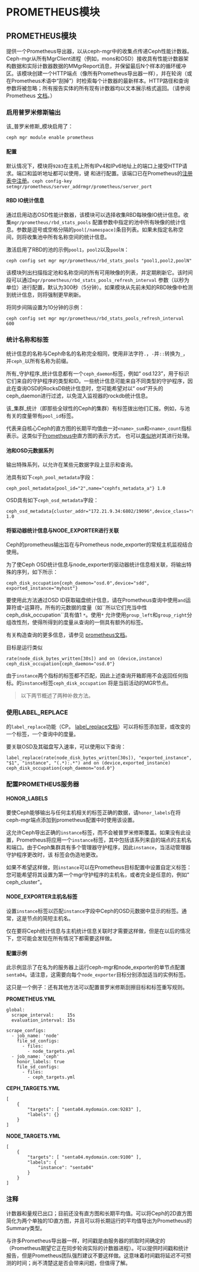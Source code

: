 # PROMETHEUS模块

## PROMETHEUS模块

提供一个Prometheus导出器，以从ceph-mgr中的收集点传递Ceph性能计数器。Ceph-mgr从所有MgrClient进程（例如，mons和OSD）接收具有性能计数器架构数据和实际计数器数据的MMgrReport消息，并保留最后N个样本的循环缓冲区。该模块创建一个HTTP端点（像所有Prometheus导出器一样），并在轮询（或在Prometheus术语中“刮掉”）时检索每个计数器的最新样本。HTTP路径和查询参数将被忽略；所有报告实体的所有现有计数器均以文本展示格式返回。（请参阅Prometheus [文档](https://prometheus.io/docs/instrumenting/exposition_formats/#text-format-details)。）

### 启用普罗米修斯输出

该_普罗米修斯_模块启用了：

```text
ceph mgr module enable prometheus
```

#### 配置

默认情况下，模块将`9283`在主机上所有IPv4和IPv6地址上的端口上接受HTTP请求。端口和监听地址都可以使用，键 和进行配置。该端口已在Prometheus的[注册表中注册](https://github.com/prometheus/prometheus/wiki/Default-port-allocations)。`ceph config-key setmgr/prometheus/server_addrmgr/prometheus/server_port`

#### RBD IO统计信息

通过启用动态OSD性能计数器，该模块可以选择收集RBD每映像IO统计信息。收集`mgr/prometheus/rbd_stats_pools` 配置参数中指定的池中所有映像的统计信息。参数是逗号或空格分隔的`pool[/namespace]`条目列表。如果未指定名称空间，则将收集池中所有名称空间的统计信息。

激活启用了RBD的池的示例`pool1`，`pool2`以及`poolN`：

```text
ceph config set mgr mgr/prometheus/rbd_stats_pools "pool1,pool2,poolN"
```

该模块列出扫描指定池和名称空间的所有可用映像的列表，并定期刷新它。该时间段可以通过`mgr/prometheus/rbd_stats_pools_refresh_interval` 参数（以秒为单位）进行配置，默认为300秒（5分钟）。如果模块从先前未知的RBD映像中检测到统计信息，则将强制更早刷新。

将同步间隔设置为10分钟的示例：

```text
ceph config set mgr mgr/prometheus/rbd_stats_pools_refresh_interval 600
```

### 统计名称和标签

统计信息的名称与Ceph命名的名称完全相同，使用非法字符`.`，`-`并`::`转换为`_`，并`ceph_`以所有名称为前缀。

所有_守护程序_统计信息都有一个`ceph_daemon`标签，例如“ osd.123”，用于标识它们来自的守护程序的类型和ID。一些统计信息可能来自不同类型的守护程序，因此在查询OSD的RocksDB统计信息时，您可能希望对以“ osd”开头的ceph\_daemon进行过滤，以免混入监视器的rockdb统计信息。

该_集群_统计（即那些全球性的Ceph的集群）有标签拨出他们汇报。例如，与池有关的度量带有`pool_id`标签。

代表来自核心Ceph的直方图的长期平均值由一对`<name>_sum`和`<name>_count`指标表示。这类似于[Prometheus中](https://prometheus.io/docs/concepts/metric_types/#histogram)直方图的表示方式， 也可以[类似地](https://prometheus.io/docs/practices/histograms/)对其进行处理。

#### 池和OSD元数据系列

输出特殊系列，以允许在某些元数据字段上显示和查询。

池具有如下`ceph_pool_metadata`字段：

```text
ceph_pool_metadata{pool_id="2",name="cephfs_metadata_a"} 1.0
```

OSD具有如下`ceph_osd_metadata`字段：

```text
ceph_osd_metadata{cluster_addr="172.21.9.34:6802/19096",device_class="ssd",ceph_daemon="osd.0",public_addr="172.21.9.34:6801/19096",weight="1.0"} 1.0
```

#### 将驱动器统计信息与NODE\_EXPORTER进行关联

Ceph的prometheus输出旨在与Prometheus node\_exporter的常规主机监视结合使用。

为了使Ceph OSD统计信息与node\_exporter的驱动器统计信息相关联，将输出特殊的序列，如下所示：

```text
ceph_disk_occupation{ceph_daemon="osd.0",device="sdd", exported_instance="myhost"}
```

要使用此方法通过OSD ID获取磁盘统计信息，请在Prometheus查询中使用`and`运算符或`*`运算符。所有的元数据的度量（如\`\`所以它们充当中性ceph\_disk\_occupation\`\`具有值1 `*`。使用`*` 允许使用`group_left`和`group_right`分组改性剂，使得所得到的度量从查询的一侧具有额外的标签。

有关构造查询的更多信息，请参见 [prometheus文档](https://prometheus.io/docs/prometheus/latest/querying/basics)。

目标是运行类似

```text
rate(node_disk_bytes_written[30s]) and on (device,instance) ceph_disk_occupation{ceph_daemon="osd.0"}
```

由于`instance`两个指标的标签都不匹配，因此上述查询开箱即用不会返回任何指标。的`instance`标签`ceph_disk_occupation` 将是当前活动的MGR节点。

> 以下两节概述了两种补救方法。

### 使用LABEL\_REPLACE 

的`label_replace`功能（CP。 [label\_replace文档](https://prometheus.io/docs/prometheus/latest/querying/functions/#label_replace)）可以将标签添加至，或改变的一个标签，一个查询中的度量。

要关联OSD及其磁盘写入速率，可以使用以下查询：

```text
label_replace(rate(node_disk_bytes_written[30s]), "exported_instance", "$1", "instance", "(.*):.*") and on (device,exported_instance) ceph_disk_occupation{ceph_daemon="osd.0"}
```

### 配置PROMETHEUS服务器

#### HONOR\_LABELS 

要使Ceph能够输出与任何主机相关的标签正确的数据，请`honor_labels`在将ceph-mgr端点添加到prometheus配置中时使用该设置。

这允许Ceph导出正确的`instance`标签，而不会被普罗米修斯覆盖。如果没有此设置，Prometheus将应用一个`instance`标签，其中包括该系列来自的端点的主机名和端口。由于Ceph集群具有多个管理器守护程序，因此`instance`，当活动管理器守护程序更改时，该 标签会伪造地更改。

如果不希望这样做，则`instance`可以在Prometheus目标配置中设置自定义标签：您可能希望将其设置为第一个mgr守护程序的主机名，或者完全是任意的，例如“ ceph\_cluster”。

#### NODE\_EXPORTER主机名标签

设置`instance`标签以匹配`instance`字段中Ceph的OSD元数据中显示的标签。通常，这是节点的简短主机名。

仅在要将Ceph统计信息与主机统计信息关联时才需要这样做，但是在以后的情况下，您可能会发现在所有情况下都需要这样做。

#### 配置示例

此示例显示了在名为的服务器上运行ceph-mgr和node\_exporter的单节点配置`senta04`。请注意，这需要向每个`node_exporter`目标分别添加适当的实例标签。

这只是一个例子：还有其他方法可以配置普罗米修斯刮擦目标和标签重写规则。

**PROMETHEUS.YML** 

```text
global:
  scrape_interval:     15s
  evaluation_interval: 15s

scrape_configs:
  - job_name: 'node'
    file_sd_configs:
      - files:
        - node_targets.yml
  - job_name: 'ceph'
    honor_labels: true
    file_sd_configs:
      - files:
        - ceph_targets.yml
```

**CEPH\_TARGETS.YML** 

```text
[
    {
        "targets": [ "senta04.mydomain.com:9283" ],
        "labels": {}
    }
]
```

**NODE\_TARGETS.YML** 

```text
[
    {
        "targets": [ "senta04.mydomain.com:9100" ],
        "labels": {
            "instance": "senta04"
        }
    }
]
```

### 注释

计数器和量规已出口；目前还没有直方图和长期平均值。可以将Ceph的2D直方图简化为两个单独的1D直方图，并且可以将长期运行的平均值导出为Prometheus的Summary类型。

与许多Prometheus导出器一样，时间戳是由服务器的抓取时间确定的（Prometheus期望它正在同步轮询实际的计数器进程）。可以提供时间戳和统计报告，但是Prometheus团队强烈建议不要这样做。这意味着时间戳将延迟不可预测的时间；尚不清楚这是否会带来问题，但值得了解。

